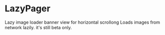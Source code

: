 # LazyPager
Lazy image loader banner view for horizontal scrollong
Loads images from network lazily. it's still beta only.
